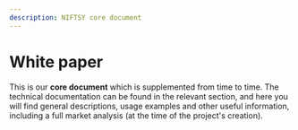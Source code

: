 ```yaml
---
description: NIFTSY core document
---
```


# White paper

This is our **core document** which is supplemented from time to time. The technical documentation can be found in the relevant section, and here you will find general descriptions, usage examples and other useful information, including a full market analysis (at the time of the project's creation).
